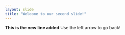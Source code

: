 ```yaml
---
layout: slide
title: "Welcome to our second slide!"
---
```

**This is the new line added**
Use the left arrow to go back!
